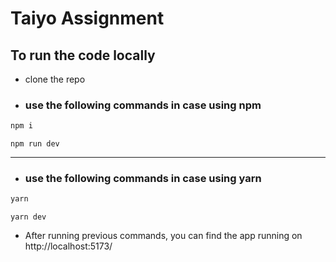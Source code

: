 # Taiyo Assignment

## To run the code locally

- clone the repo
- ### use the following commands in case using <b>npm</b>

```sh
npm i
```

```
npm run dev
```

<hr/>

- ### use the following commands in case using <b>yarn</b>

```bash
yarn
```

```
yarn dev
```

- After running previous commands, you can find the app running on
  http://localhost:5173/
